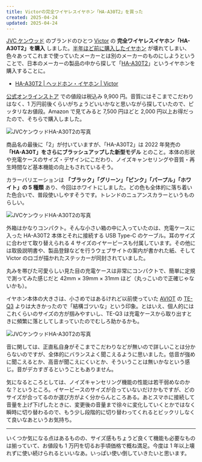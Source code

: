 ```yaml
---
title: Victorの完全ワイヤレスイヤホン「HA-A30T2」を買った
created: 2025-04-24
updated: 2025-04-24
---
```


[JVC ケンウッド](https://www.jvckenwood.com/jp/) のブランドのひとつ [Victor](https://www.victor.jp/) の **完全ワイヤレスイヤホン「HA-A30T2」を購入** しました。[半年ほど前に購入したイヤホン](/blog/20241004/) が壊れてしまい、色々あってこれまで使っていたメーカーとは別のメーカーのものにしようということで、日本のメーカーの製品の中から探して「[HA-A30T2](https://www.victor.jp/headphones/lineup/ha-a30t2/)」というイヤホンを購入することに。

- [HA-A30T2 | ヘッドホン・イヤホン | Victor](https://www.victor.jp/headphones/lineup/ha-a30t2/)

[公式オンラインストア](https://online-store.jvckenwood.com/) での値段は税込み 9,900 円。音質にはそこまでこだわりはなく、1 万円前後くらいがちょうどいいかなと思いながら探していたので、ピッタリなお値段。Amazon で見てみると 7,500 円ほどと 2,000 円以上お得だったので、そちらで購入しました。

![JVCケンウッドHA-A30T2の写真](894a2369-c274-48ba-a2a6-7c93233bf200)

商品名の最後に「2」が付いていますが、「HA-A30T2」は 2022 年発売の **「HA-A30T」をさらにブラッシュアップした新型モデル** とのこと。本体の形状や充電ケースのサイズ・デザインにこだわり、ノイズキャンセリングや音質・再生時間など基本機能の向上もされているそう。

カラーバリエーションは **「ブラック」「グリーン」「ピンク」「パープル」「ホワイト」の 5 種類** あり、今回はホワイトにしました。どの色も全体的に落ち着いた色合いで、普段使いしやすそうです。トレンドのニュアンスカラーというものらしい。

![JVCケンウッドHA-A30T2の写真](62888bdf-283d-43da-f75d-9a814db7ad00)

外箱はかなりコンパクト。そんな小さい箱の中に入っていたのは、充電ケースに入った HA-A30T2 本体とそれに接続する USB Type-C のケーブル。耳のサイズに合わせて取り替えられる 4 サイズのイヤーピースも付属しています。その他には取扱説明書や、製品登録などを行うウェブサイトの案内が書かれた紙、そして Victor のロゴが描かれたステッカーが同封されていました。

丸みを帯びた可愛らしい見た目の充電ケースは非常にコンパクトで、簡単に定規で測ってみた感じだと 42mm × 39mm × 31mm ほど（丸っこいので正確じゃないかも）。

イヤホン本体の大きさは、小さめではあるけれど以前使っていた [AVIOT](https://aviot.jp/) の [TE-Q3](https://aviot.jp/product/te-q3/) よりは大きかったので「結構ゴツいな」という印象。とはいえ、個人的にはこれくらいのサイズの方が掴みやすいし、TE-Q3 は充電ケースから取り出すときに頻繁に落としてしまっていたのでむしろ助かるかも。

![JVCケンウッドHA-A30T2の写真](c1e72655-fef1-4dcb-3710-ee5f68f44500)

音に関しては、正直私自身がそこまでこだわりなどが無いので詳しいことは分からないのですが、全体的にバランスよく聞こえるように思いました。低音が強めに聞こえるとか、高音が聞こえにくいとか、そういうことは無いかなという感じ。音がデカすぎるということもありません。

気になるところとしては、ノイズキャンセリング機能の性能は若干弱めなのかな？というところ。イヤーピースのサイズが合っていないだけかもですが、どのサイズが合ってるのか選び方がよく分からんところある。あとスマホに接続して音量を上げ下げしたときに、変更後の音量まで徐々に変化していくとかではなく瞬時に切り替わるので、もう少し段階的に切り替わってくれるとビックリしなくて良いなあというお気持ち。

---

いくつか気になる点はあるものの、サイズ感もちょうど良くて機能も必要なものは揃っていて、お値段も 1 万円を切るお手頃価格で概ね満足。今度は 1 年以上壊れずに使い続けられるといいなあ。いっぱい使い倒していきたいと思います。
